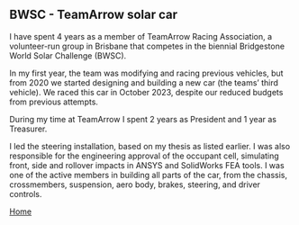 ## BWSC - TeamArrow solar car


I have spent 4 years as a member of TeamArrow Racing Association, a volunteer-run group in Brisbane that competes in the biennial Bridgestone World Solar Challenge (BWSC). 

In my first year, the team was modifying and racing previous vehicles, but from 2020 we started designing and building a new car (the teams’ third vehicle). We raced this car in October 2023, despite our reduced budgets from previous attempts. 

During my time at TeamArrow I spent 2 years as President and 1 year as Treasurer. 


I led the steering installation, based on my thesis as listed earlier. I was also responsible for the engineering approval of the occupant cell, simulating front, side and rollover impacts in ANSYS and SolidWorks FEA tools. I was one of the active members in building all parts of the car, from the chassis, crossmembers, suspension, aero body, brakes, steering, and driver controls. 


[Home](./..)


